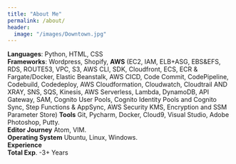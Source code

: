 ```yaml
---
title: "About Me"
permalink: /about/
header:
  image: "/images/Downtown.jpg"
---
```


**Languages**: Python, HTML, CSS  
**Frameworks**: Wordpress, Shopify, **AWS** (EC2, IAM, ELB+ASG, EBS&EFS, RDS, ROUTE53, VPC, S3, AWS CLI, SDK, Cloudfront, ECS, ECR & Fargate/Docker, Elastic Beanstalk, AWS CICD, Code Commit, CodePipeline, Codebuild, Codedeploy, AWS Cloudformation, Cloudwatch, Cloudtrail AND XRAY, SNS, SQS, Kinesis, AWS Serverless, Lambda, DynamoDB, API Gateway, SAM, Cognito User Pools, Cognito Identity Pools and Cognito Sync, Step Functions & AppSync, AWS Security KMS, Encryption and SSM Parameter Store)
**Tools** Git, Pycharm, Docker, Cloud9, Visual Studio, Adobe Photoshop, Putty.  
**Editor Journey** Atom, VIM.  
**Operating System** Ubuntu, Linux, Windows.  
**Experience**  
**Total Exp**. -3+ Years
